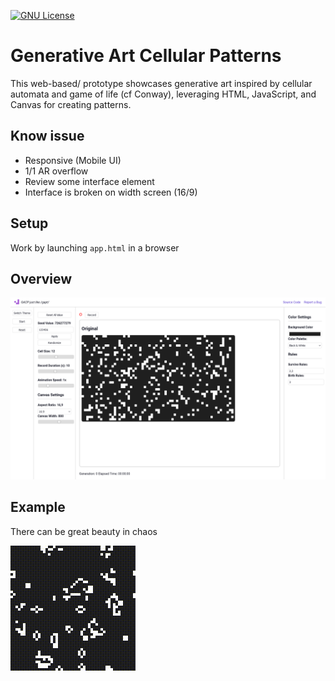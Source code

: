 [![GNU License](https://img.shields.io/badge/license-GNU-blue.svg)](https://github.com/strawberry-development/generative-art-cellular-patterns/blob/main/LICENSE)
# Generative Art Cellular Patterns
This web-based/ prototype showcases generative art inspired by cellular automata and game of life (cf Conway), leveraging HTML, JavaScript, and Canvas for creating patterns. 

## Know issue
- Responsive (Mobile UI)
- 1/1 AR overflow
- Review some interface element
- Interface is broken on width screen (16/9)

## Setup

Work by launching `app.html` in a browser

## Overview
![Overview of the page](.example/Screenshot.png "Screenshot")

## Example

There can be great beauty in chaos

<p align="left">
    <img src="https://github.com/strawberry-development/generative-art-cellular-patterns/blob/main/.example/original_2024-08-20T19-35-24-583Z.gif" alt="Example Art">
</p>
